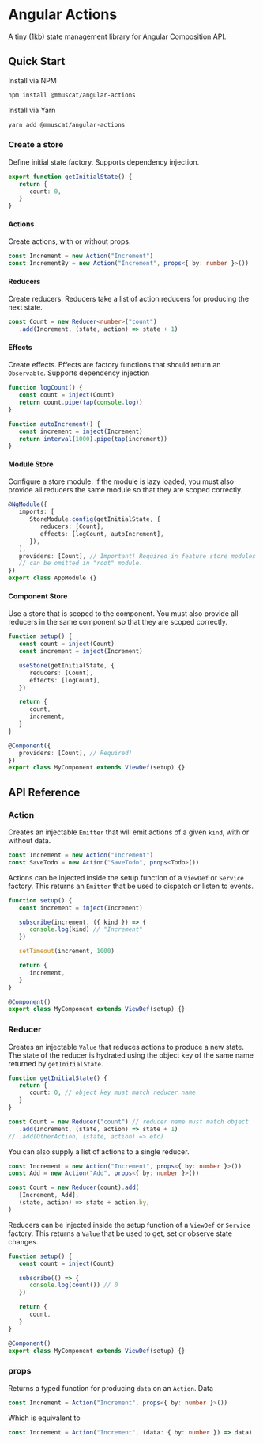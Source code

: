 # Angular Actions

A tiny (1kb) state management library for Angular Composition API.

## Quick Start

Install via NPM

```bash
npm install @mmuscat/angular-actions
```

Install via Yarn

```bash
yarn add @mmuscat/angular-actions
```

### Create a store

Define initial state factory. Supports dependency injection.

```ts
export function getInitialState() {
   return {
      count: 0,
   }
}
```

#### Actions

Create actions, with or without props.

```ts
const Increment = new Action("Increment")
const IncrementBy = new Action("Increment", props<{ by: number }>())
```

#### Reducers

Create reducers. Reducers take a list of action reducers for producing the next state.

```ts
const Count = new Reducer<number>("count")
   .add(Increment, (state, action) => state + 1)
```

#### Effects

Create effects. Effects are factory functions that should return an `Observable`. Supports
dependency injection

```ts
function logCount() {
   const count = inject(Count)
   return count.pipe(tap(console.log))
}

function autoIncrement() {
   const increment = inject(Increment)
   return interval(1000).pipe(tap(increment))
}
```

#### Module Store

Configure a store module. If the module is lazy loaded, you must also provide all reducers the
same module so that they are scoped correctly.

```ts
@NgModule({
   imports: [
      StoreModule.config(getInitialState, {
         reducers: [Count],
         effects: [logCount, autoIncrement],
      }),
   ],
   providers: [Count], // Important! Required in feature store modules (ie. lazy loaded),
   // can be omitted in "root" module.
})
export class AppModule {}
```

#### Component Store

Use a store that is scoped to the component. You must also provide all reducers in the same
component so that they are scoped correctly.

```ts
function setup() {
   const count = inject(Count)
   const increment = inject(Increment)

   useStore(getInitialState, {
      reducers: [Count],
      effects: [logCount],
   })

   return {
      count,
      increment,
   }
}

@Component({
   providers: [Count], // Required!
})
export class MyComponent extends ViewDef(setup) {}
```

## API Reference

### Action

Creates an injectable `Emitter` that will emit actions of a given `kind`, with or without data.

```ts
const Increment = new Action("Increment")
const SaveTodo = new Action("SaveTodo", props<Todo>())
```

Actions can be injected inside the setup function of a `ViewDef` or `Service` factory. This
returns an `Emitter` that be used to dispatch or listen to events.

```ts
function setup() {
   const increment = inject(Increment)

   subscribe(increment, ({ kind }) => {
      console.log(kind) // "Increment"
   })

   setTimeout(increment, 1000)

   return {
      increment,
   }
}

@Component()
export class MyComponent extends ViewDef(setup) {}
```

### Reducer

Creates an injectable `Value` that reduces actions to produce a new state. The state of the
reducer is hydrated using the object key of the same name returned by `getInitialState`.

```ts
function getInitialState() {
   return {
      count: 0, // object key must match reducer name
   }
}

const Count = new Reducer("count") // reducer name must match object
   .add(Increment, (state, action) => state + 1)
// .add(OtherAction, (state, action) => etc)
```

You can also supply a list of actions to a single reducer.

```ts
const Increment = new Action("Increment", props<{ by: number }>())
const Add = new Action("Add", props<{ by: number }>())

const Count = new Reducer(count).add(
   [Increment, Add],
   (state, action) => state + action.by,
)
```

Reducers can be injected inside the setup function of a `ViewDef` or `Service` factory. This
returns a `Value` that be used to get, set or observe state changes.

```ts
function setup() {
   const count = inject(Count)

   subscribe(() => {
      console.log(count()) // 0
   })

   return {
      count,
   }
}

@Component()
export class MyComponent extends ViewDef(setup) {}
```

### props

Returns a typed function for producing `data` on an `Action`. Data

```ts
const Increment = Action("Increment", props<{ by: number }>())
```

Which is equivalent to

```ts
const Increment = Action("Increment", (data: { by: number }) => data)
```
